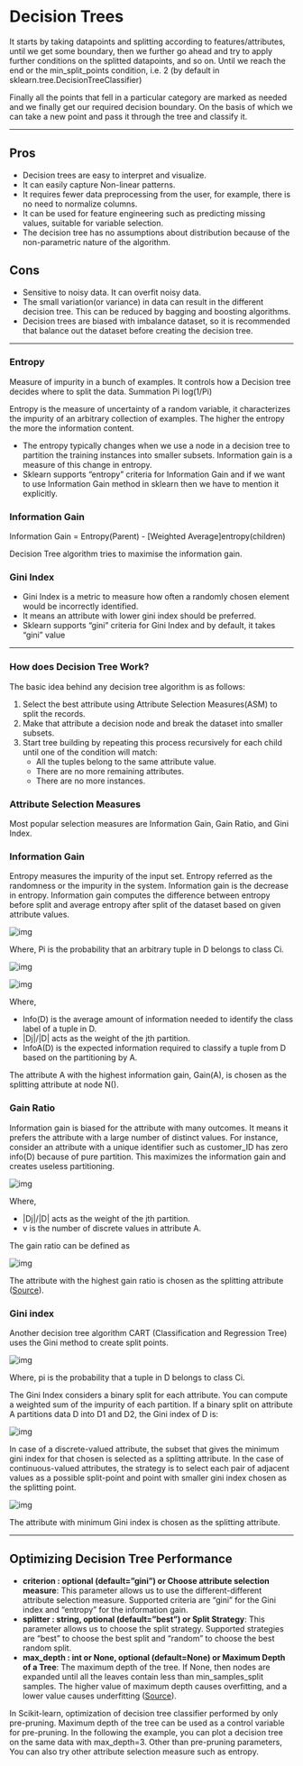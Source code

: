 # Decision Trees

It starts by taking datapoints and splitting according to features/attributes, until we get some boundary, then we further go ahead and try to apply further conditions on the splitted datapoints, and so on. Until we reach the end or the min_split_points condition, i.e. 2 (by default in sklearn.tree.DecisionTreeClassifier)

Finally all the points that fell in a particular category are marked as needed and we finally get our required decision boundary. On the basis of which we can take a new point and pass it through the tree and classify it.

---

## Pros

- Decision trees are easy to interpret and visualize.
- It can easily capture Non-linear patterns.
- It requires fewer data preprocessing from the user, for example, there is no need to normalize columns.
- It can be used for feature engineering such as predicting missing values, suitable for variable selection.
- The decision tree has no assumptions about distribution because of the non-parametric nature of the algorithm.

## Cons

- Sensitive to noisy data. It can overfit noisy data.
- The small variation(or variance) in data can result in the different decision tree. This can be reduced by bagging and boosting algorithms.
- Decision trees are biased with imbalance dataset, so it is recommended that balance out the dataset before creating the decision tree.

---

### Entropy

Measure of impurity in a bunch of examples. It controls how a Decision tree decides where to split the data. Summation Pi log(1/Pi)

Entropy is the measure of uncertainty of a random variable, it characterizes the impurity of an arbitrary collection of examples. The higher the entropy the more the information content.

- The entropy typically changes when we use a node in a decision tree to partition the training instances into smaller subsets. Information gain is a measure of this change in entropy.
- Sklearn supports “entropy” criteria for Information Gain and if we want to use Information Gain method in sklearn then we have to mention it explicitly.

### Information Gain

Information Gain = Entropy(Parent) - [Weighted Average]entropy(children)

Decision Tree algorithm tries to maximise the information gain.

### Gini Index

- Gini Index is a metric to measure how often a randomly chosen element would be incorrectly identified.
- It means an attribute with lower gini index should be preferred.
- Sklearn supports “gini” criteria for Gini Index and by default, it takes “gini” value

---

### How does Decision Tree Work?

The basic idea behind any decision tree algorithm is as follows:

1. Select the best attribute using Attribute Selection Measures(ASM) to split the records.
2. Make that attribute a decision node and break the dataset into smaller subsets.
3. Start tree building by repeating this process recursively for each child until one of the condition will match:
   - All the tuples belong to the same attribute value.
   - There are no more remaining attributes.
   - There are no more instances.

### Attribute Selection Measures

Most popular selection measures are Information Gain, Gain Ratio, and Gini Index.

### Information Gain

Entropy measures the impurity of the input set. Entropy referred as the randomness or the impurity in the system. Information gain is the decrease in entropy. Information gain computes the difference between entropy before split and average entropy after split of the dataset based on given attribute values.

![img](https://res.cloudinary.com/dyd911kmh/image/upload/f_auto,q_auto:best/v1545934190/3_tvqfga.png)

Where, Pi is the probability that an arbitrary tuple in D belongs to class Ci.

![img](https://res.cloudinary.com/dyd911kmh/image/upload/f_auto,q_auto:best/v1545934190/4_vvrzww.png)

![img](https://res.cloudinary.com/dyd911kmh/image/upload/f_auto,q_auto:best/v1545934190/5_trlrj8.png)

Where,

- Info(D) is the average amount of information needed to identify the class label of a tuple in D.
- |Dj|/|D| acts as the weight of the jth partition.
- InfoA(D) is the expected information required to classify a tuple from D based on the partitioning by A.

The attribute A with the highest information gain, Gain(A), is chosen as the splitting attribute at node N().

### Gain Ratio

Information gain is biased for the attribute with many outcomes. It means it prefers the attribute with a large number of distinct values. For instance, consider an attribute with a unique identifier such as customer_ID has zero info(D) because of pure partition. This maximizes the information gain and creates useless partitioning.

![img](https://res.cloudinary.com/dyd911kmh/image/upload/f_auto,q_auto:best/v1545934190/6_zub2e8.png)

Where,

- |Dj|/|D| acts as the weight of the jth partition.
- v is the number of discrete values in attribute A.

The gain ratio can be defined as

![img](https://res.cloudinary.com/dyd911kmh/image/upload/f_auto,q_auto:best/v1545934190/7_xnqpo8.png)

The attribute with the highest gain ratio is chosen as the splitting attribute ([Source](http://www.enggjournals.com/ijcse/doc/IJCSE10-02-09-092.pdf)).

### Gini index

Another decision tree algorithm CART (Classification and Regression Tree) uses the Gini method to create split points.

![img](https://res.cloudinary.com/dyd911kmh/image/upload/f_auto,q_auto:best/v1545934190/8_k4ia8r.png)

Where, pi is the probability that a tuple in D belongs to class Ci.

The Gini Index considers a binary split for each attribute. You can compute a weighted sum of the impurity of each partition. If a binary split on attribute A partitions data D into D1 and D2, the Gini index of D is:

![img](https://res.cloudinary.com/dyd911kmh/image/upload/f_auto,q_auto:best/v1545934191/9_atnmbc.png)

In case of a discrete-valued attribute, the subset that gives the minimum gini index for that chosen is selected as a splitting attribute. In the case of continuous-valued attributes, the strategy is to select each pair of adjacent values as a possible split-point and point with smaller gini index chosen as the splitting point.

![img](https://res.cloudinary.com/dyd911kmh/image/upload/f_auto,q_auto:best/v1545934191/10_oqzzp6.png)

The attribute with minimum Gini index is chosen as the splitting attribute.

---

## Optimizing Decision Tree Performance

- **criterion : optional (default=”gini”) or Choose attribute selection measure**: This parameter allows us to use the different-different attribute selection measure. Supported criteria are “gini” for the Gini index and “entropy” for the information gain.
- **splitter : string, optional (default=”best”) or Split Strategy**: This parameter allows us to choose the split strategy. Supported strategies are “best” to choose the best split and “random” to choose the best random split.
- **max_depth : int or None, optional (default=None) or Maximum Depth of a Tree**: The maximum depth of the tree. If None, then nodes are expanded until all the leaves contain less than min_samples_split samples. The higher value of maximum depth causes overfitting, and a lower value causes underfitting ([Source](https://scikit-learn.org/stable/modules/generated/sklearn.tree.DecisionTreeClassifier.html)).

In Scikit-learn, optimization of decision tree classifier performed by only pre-pruning. Maximum depth of the tree can be used as a control variable for pre-pruning. In the following the example, you can plot a decision tree on the same data with max_depth=3. Other than pre-pruning parameters, You can also try other attribute selection measure such as entropy.